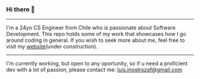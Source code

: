 ### Hi there 👋

________________________
I'm a 24yo CS Engineer from Chile who is passionate about Software Development. This repo holds some of my work that showcases how I go around coding in general. If you wish to seek more about me, feel free to visit my [website](https://luisinostrozaf.github.io)(under construction).

------------------------
I'm currently working, but open to any oportunity, so if u need a proficient dev with a lot of passion, please contact me: luis.inostrozaf@gmail.com
